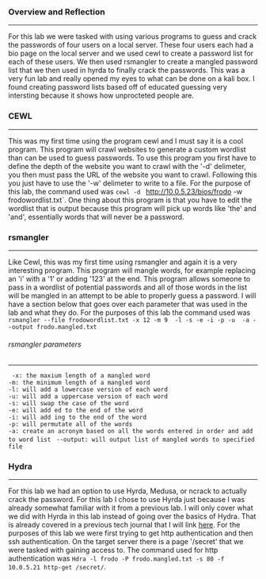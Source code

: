### Overview and Reflection
------
For this lab we were tasked with using various programs to guess and crack the passwords of four users on a local server. These four users each had a bio page on the local server and we 
used cewl to create a password list for each of these users. We then used rsmangler to create a mangled password list that we then used in hyrda to finally crack the passwords. This 
was a very fun lab and really opened my eyes to what can be done on a kali box. I found creating password lists based off of educated guessing very intersting because it shows 
how unprocteted people are. 

### CEWL
------
This was my first time using the program cewl and I must say it is a cool program. This program will crawl websites to generate a custom wordlist than can be used to guess passwords. To use this program you first have to define the depth of the website you want to crawl with the '-d' delimeter, you then must pass the URL of the website you want to crawl. Following this you just have to use the '-w' delimeter to write to a file. For the purpose of this lab, the command used was `cewl -d ` http://10.0.5.23/bios/frodo -w frodowordlist.txt`. One thing about this program is that you have to edit the wordlist that is output because this program will pick up words like 'the' and 'and', essentially words that will never be a password. 

### rsmangler
------
Like Cewl, this was my first time using rsmangler and again it is a very interesting program. This program will mangle words, for example replacing an 'i' with a '1' or adding '123' at the end. This program allows someone to pass in a wordlist of potential passwords and all of those words in the list will be mangled in an attempt to be able to properly guess a password. I will have a section below that goes over each  parameter that was used in the lab and what they do. For the purposes of this lab the command used was `rsmangler --file frodowordlist.txt -x 12 -m 9  -l -s -e -i -p -u  -a --output frodo.mangled.txt`

###### rsmangler parameters
-------
` -x: the maxium length of a mangled word`    
` -m: the minimum length of a mangled word `    
`-l: will add a lowercase version of each word`    
`-u: will add a uppercase version of each word`      
`-s: will swap the case of the word`      
`-e: will add ed to the end of the word`    
`-i: will add ing to the end of the word`    
`-p: will permutate all of the words`    
`-a: create an acronym based on all the words entered in order and add to word list ` 
`--output: will output list of mangled words to specified file`  

### Hydra
------
For this lab we had an option to use Hyrda, Medusa, or ncrack to actually crack the password. For this lab I chose to use Hyrda just because I was already somewhat familiar with it from a previous lab. I will only cover what we did with Hyrda in this lab instead of going over the basics of Hydra. That is already covered in a previous tech journal that I will link [here](https://github.com/gabequinto/SEC335/blob/main/Activity4.1.md#building-a-password-list-and-gaining-access). For the purposes of this lab we were first trying to get http authentication and then ssh authentication. On the target server there is a page '/secret' that we were tasked with gaining access to. The command used for http authentication was `Hdra -l frodo -P frodo.mangled.txt -s 80 -f 10.0.5.21 http-get /secret/`. 

